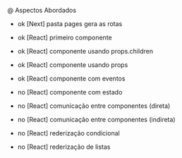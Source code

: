 @ Aspectos Abordados

- ok [Next] pasta pages gera as rotas
- ok [React] primeiro componente
- ok [React] componente usando props.children
- ok [React] componente usando props
- ok [React] componente com eventos

- no [React] componente com estado
- no [React] comunicação entre componentes (direta)
- no [React] comunicação entre componentes (indireta) 
- no [React] rederização condicional
- no [React] rederização de listas

